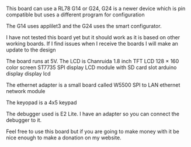 This board can use a RL78 G14 or G24, G24 is a newer device which is pin
compatible but uses a different program for configuration

The G14 uses applilet3 and the G24 uses the smart configurator.

I have not tested this board yet but it should work as it is based on other
working boards. If I find issues when I receive the boards I will make an
update to the design

The board runs at 5V.
The LCD is Chanruida 1.8 inch TFT LCD 128 × 160 color screen 
ST7735 SPI display LCD module with SD card slot arduino display display lcd

The ethernet adapter is a small board called W5500 SPI to LAN ethernet
network module

The keyopad is a 4x5 keypad

The debugger used is E2 Lite. I have an adapter so you can connect the
debugger to it.

Feel free to use this board but if you are going to make money with it be
nice enough to make a donation on my website.
